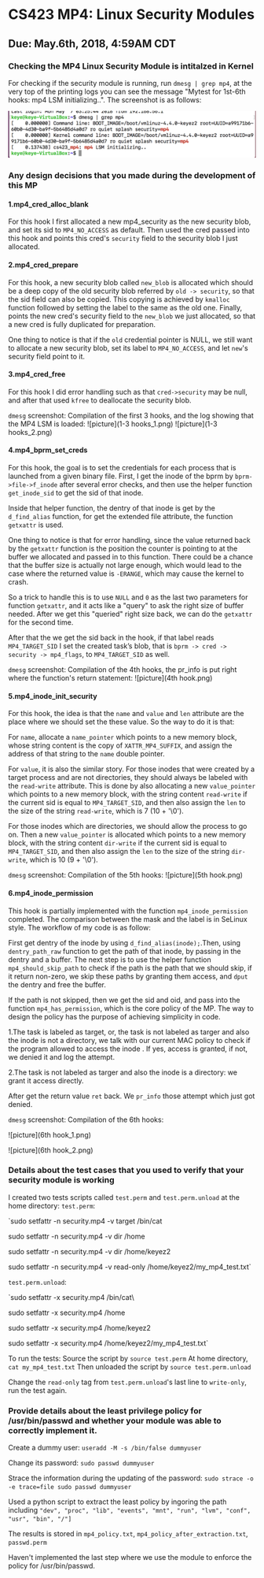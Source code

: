 # CS423 MP4: Linux Security Modules
## Due: May.6th, 2018, 4:59AM CDT

### Checking the MP4 Linux Security Module is intitalzed in Kernel
For checking if the security module is running, run `dmesg | grep mp4`, at the very top of the printing logs you can see the message "Mytest for 1st-6th hooks: mp4 LSM initializing..". The screenshot is as follows:

![picture](lsm_loaded.png)


### Any design decisions that you made during the development of this MP

#### 1.mp4_cred_alloc_blank
For this hook I first allocated a new mp4_security as the new security blob, and set its sid to `MP4_NO_ACCESS` as default. Then used the cred passed into this hook and points this cred's `security` field to the security blob I just allocated.

#### 2.mp4_cred_prepare
For this hook, a new security blob called `new_blob` is allocated which should be a deep copy of the old security blob referred by `old -> security`, so that the sid field can also be copied. This copying is achieved by `kmalloc` function followed by setting the label to the same as the old one. Finally, points the new cred's security field to the  `new_blob` we just allocated, so that a new cred is fully duplicated for preparation.

One thing to notice is that if the `old` credential pointer is NULL, we still want to allocate a new security blob, set its label to `MP4_NO_ACCESS`, and let `new`'s security field point to it.  

#### 3.mp4_cred_free
For this hook I did error handling such as that `cred->security` may be null, and after that used `kfree` to deallocate the security blob.

`dmesg` screenshot: Compilation of the first 3 hooks, and the log showing that the MP4 LSM is loaded:
![picture](1-3 hooks_1.png)
![picture](1-3 hooks_2.png)

#### 4.mp4_bprm_set_creds
For this hook, the goal is to set the credentials for each process that is launched from a given binary file. First, I get the inode of the bprm by `bprm->file->f_inode` after several error checks, and then use the helper function `get_inode_sid` to get the sid of that inode.

Inside that helper function, the dentry of that inode is get by the `d_find_alias` function, for get the extended file attribute, the function `getxattr` is used.

One thing to notice is that for error handling, since the value returned back by the `getxattr` function is the position the counter is pointing to at the buffer we allocated and passed in to this function. There could be a chance that the buffer size is actually not large enough, which would lead to the case where the returned value is `-ERANGE`, which may cause the kernel to crash.

So a trick to handle this is to use `NULL` and `0` as the last two parameters for function `getxattr`, and it acts like a "query" to ask the right size of buffer needed. After we get this "queried" right size back, we can do the `getxattr` for the second time.

After that the we get the sid back in the hook, if that label reads `MP4_TARGET_SID`
I set the created task’s blob, that is `bprm -> cred -> security -> mp4_flags`, to `MP4_TARGET_SID` as well.

`dmesg` screenshot: Compilation of the 4th hooks, the pr_info is put right where the function's return statement:
![picture](4th hook.png)


#### 5.mp4_inode_init_security
For this hook, the idea is that the `name` and `value` and `len` attribute are the place where we should set the these value. So the way to do it is that:

For `name`, allocate a `name_pointer` which points to a new memory block, whose string content is the copy of `XATTR_MP4_SUFFIX`, and assign the address of that string to the `name` double pointer.

For `value`, it is also the similar story. For those inodes that were created by a target process and are not directories, they should always be labeled with the `read-write` attribute. This is done by also allocating a new `value_pointer` which points to a new memory block, with the string content `read-write` if the current sid is equal to `MP4_TARGET_SID`, and then also assign the `len` to the size of the string `read-write`, which is 7 (10 + '\0').

For those inodes which are directories, we should allow the process to go on. Then a new `value_pointer` is allocated which points to a new memory block, with the string content `dir-write` if the current sid is equal to `MP4_TARGET_SID`, and then also assign the `len` to the size of the string `dir-write`, which is 10 (9 + '\0').

`dmesg` screenshot: Compilation of the 5th hooks:
![picture](5th hook.png)

#### 6.mp4_inode_permission
This hook is partially implemented with the function `mp4_inode_permission` completed. The comparison between the mask and the label is in SeLinux style. The workflow of my code is as follow:

First get dentry of the inode by using `d_find_alias(inode);`.Then, using `dentry_path_raw` function to get the path of that inode, by passing in the dentry and a buffer. The next step is to use the helper function `mp4_should_skip_path` to check if the path is the path that we should skip, if it return non-zero, we skip these paths by granting them access, and `dput` the dentry and free the buffer.

If the path is not skipped, then we get the sid and oid, and pass into the function `mp4_has_permission`, which is the core policy of the MP. The way to design the policy has the purpose of achieving simplicity in code.

1.The task is labeled as target, or, the task is not labeled as targer and also the inode is not a directory, we talk with our current MAC policy to check if the program allowed to access the inode . If yes, access is granted, if not, we denied it and log the attempt.

2.The task is not labeled as targer and also the inode is a directory: we grant it access directly.

After get the return value `ret` back. We `pr_info` those attempt which just got denied.

`dmesg` screenshot: Compilation of the 6th hooks:

![picture](6th hook_1.png)

![picture](6th hook_2.png)


### Details about the test cases that you used to verify that your security module is working

I created two tests scripts called `test.perm` and `test.perm.unload` at the home directory:
`test.perm`:

`sudo setfattr -n security.mp4 -v target /bin/cat

 sudo setfattr -n security.mp4 -v dir /home

 sudo setfattr -n security.mp4 -v dir /home/keyez2

 sudo setfattr -n security.mp4 -v read-only /home/keyez2/my_mp4_test.txt`

`test.perm.unload`:

`sudo setfattr -x security.mp4 /bin/cat\

 sudo setfattr -x security.mp4 /home

 sudo setfattr -x security.mp4 /home/keyez2

 sudo setfattr -x security.mp4 /home/keyez2/my_mp4_test.txt`


To run the tests:
Source the script by  `source test.perm`
At home directory, `cat my_mp4_test.txt`
Then unloaded the script by `source test.perm.unload`

Change the `read-only` tag from `test.perm.unload`'s last line to `write-only`, run the test again.


### Provide details about the least privilege policy for /usr/bin/passwd and whether your module was able to correctly implement it.
Create a dummy user: `useradd -M -s /bin/false dummyuser`

Change its password: `sudo passwd dummyuser`

Strace the information during the updating of the password: `sudo strace -o  -e trace=file sudo passwd dummyuser`

Used a python script to extract the least policy by ingoring the path including `"dev", "proc", "lib", "events", "mnt", "run", "lvm", "conf", "usr", "bin", "/"]`

The results is stored in `mp4_policy.txt`, `mp4_policy_after_extraction.txt`, `passwd.perm`

Haven't implemented the last step where we use the module to enforce the policy for /usr/bin/passwd.
